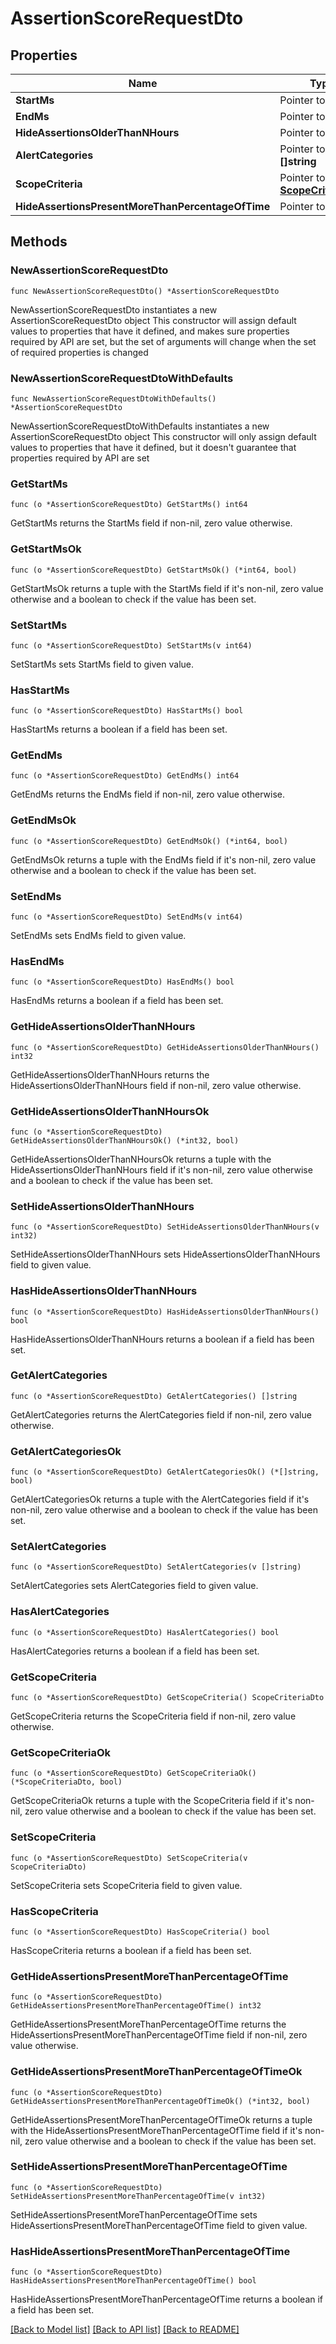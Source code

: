 # AssertionScoreRequestDto

## Properties

Name | Type | Description | Notes
------------ | ------------- | ------------- | -------------
**StartMs** | Pointer to **int64** |  | [optional] 
**EndMs** | Pointer to **int64** |  | [optional] 
**HideAssertionsOlderThanNHours** | Pointer to **int32** |  | [optional] 
**AlertCategories** | Pointer to **[]string** |  | [optional] 
**ScopeCriteria** | Pointer to [**ScopeCriteriaDto**](ScopeCriteriaDto.md) |  | [optional] 
**HideAssertionsPresentMoreThanPercentageOfTime** | Pointer to **int32** |  | [optional] 

## Methods

### NewAssertionScoreRequestDto

`func NewAssertionScoreRequestDto() *AssertionScoreRequestDto`

NewAssertionScoreRequestDto instantiates a new AssertionScoreRequestDto object
This constructor will assign default values to properties that have it defined,
and makes sure properties required by API are set, but the set of arguments
will change when the set of required properties is changed

### NewAssertionScoreRequestDtoWithDefaults

`func NewAssertionScoreRequestDtoWithDefaults() *AssertionScoreRequestDto`

NewAssertionScoreRequestDtoWithDefaults instantiates a new AssertionScoreRequestDto object
This constructor will only assign default values to properties that have it defined,
but it doesn't guarantee that properties required by API are set

### GetStartMs

`func (o *AssertionScoreRequestDto) GetStartMs() int64`

GetStartMs returns the StartMs field if non-nil, zero value otherwise.

### GetStartMsOk

`func (o *AssertionScoreRequestDto) GetStartMsOk() (*int64, bool)`

GetStartMsOk returns a tuple with the StartMs field if it's non-nil, zero value otherwise
and a boolean to check if the value has been set.

### SetStartMs

`func (o *AssertionScoreRequestDto) SetStartMs(v int64)`

SetStartMs sets StartMs field to given value.

### HasStartMs

`func (o *AssertionScoreRequestDto) HasStartMs() bool`

HasStartMs returns a boolean if a field has been set.

### GetEndMs

`func (o *AssertionScoreRequestDto) GetEndMs() int64`

GetEndMs returns the EndMs field if non-nil, zero value otherwise.

### GetEndMsOk

`func (o *AssertionScoreRequestDto) GetEndMsOk() (*int64, bool)`

GetEndMsOk returns a tuple with the EndMs field if it's non-nil, zero value otherwise
and a boolean to check if the value has been set.

### SetEndMs

`func (o *AssertionScoreRequestDto) SetEndMs(v int64)`

SetEndMs sets EndMs field to given value.

### HasEndMs

`func (o *AssertionScoreRequestDto) HasEndMs() bool`

HasEndMs returns a boolean if a field has been set.

### GetHideAssertionsOlderThanNHours

`func (o *AssertionScoreRequestDto) GetHideAssertionsOlderThanNHours() int32`

GetHideAssertionsOlderThanNHours returns the HideAssertionsOlderThanNHours field if non-nil, zero value otherwise.

### GetHideAssertionsOlderThanNHoursOk

`func (o *AssertionScoreRequestDto) GetHideAssertionsOlderThanNHoursOk() (*int32, bool)`

GetHideAssertionsOlderThanNHoursOk returns a tuple with the HideAssertionsOlderThanNHours field if it's non-nil, zero value otherwise
and a boolean to check if the value has been set.

### SetHideAssertionsOlderThanNHours

`func (o *AssertionScoreRequestDto) SetHideAssertionsOlderThanNHours(v int32)`

SetHideAssertionsOlderThanNHours sets HideAssertionsOlderThanNHours field to given value.

### HasHideAssertionsOlderThanNHours

`func (o *AssertionScoreRequestDto) HasHideAssertionsOlderThanNHours() bool`

HasHideAssertionsOlderThanNHours returns a boolean if a field has been set.

### GetAlertCategories

`func (o *AssertionScoreRequestDto) GetAlertCategories() []string`

GetAlertCategories returns the AlertCategories field if non-nil, zero value otherwise.

### GetAlertCategoriesOk

`func (o *AssertionScoreRequestDto) GetAlertCategoriesOk() (*[]string, bool)`

GetAlertCategoriesOk returns a tuple with the AlertCategories field if it's non-nil, zero value otherwise
and a boolean to check if the value has been set.

### SetAlertCategories

`func (o *AssertionScoreRequestDto) SetAlertCategories(v []string)`

SetAlertCategories sets AlertCategories field to given value.

### HasAlertCategories

`func (o *AssertionScoreRequestDto) HasAlertCategories() bool`

HasAlertCategories returns a boolean if a field has been set.

### GetScopeCriteria

`func (o *AssertionScoreRequestDto) GetScopeCriteria() ScopeCriteriaDto`

GetScopeCriteria returns the ScopeCriteria field if non-nil, zero value otherwise.

### GetScopeCriteriaOk

`func (o *AssertionScoreRequestDto) GetScopeCriteriaOk() (*ScopeCriteriaDto, bool)`

GetScopeCriteriaOk returns a tuple with the ScopeCriteria field if it's non-nil, zero value otherwise
and a boolean to check if the value has been set.

### SetScopeCriteria

`func (o *AssertionScoreRequestDto) SetScopeCriteria(v ScopeCriteriaDto)`

SetScopeCriteria sets ScopeCriteria field to given value.

### HasScopeCriteria

`func (o *AssertionScoreRequestDto) HasScopeCriteria() bool`

HasScopeCriteria returns a boolean if a field has been set.

### GetHideAssertionsPresentMoreThanPercentageOfTime

`func (o *AssertionScoreRequestDto) GetHideAssertionsPresentMoreThanPercentageOfTime() int32`

GetHideAssertionsPresentMoreThanPercentageOfTime returns the HideAssertionsPresentMoreThanPercentageOfTime field if non-nil, zero value otherwise.

### GetHideAssertionsPresentMoreThanPercentageOfTimeOk

`func (o *AssertionScoreRequestDto) GetHideAssertionsPresentMoreThanPercentageOfTimeOk() (*int32, bool)`

GetHideAssertionsPresentMoreThanPercentageOfTimeOk returns a tuple with the HideAssertionsPresentMoreThanPercentageOfTime field if it's non-nil, zero value otherwise
and a boolean to check if the value has been set.

### SetHideAssertionsPresentMoreThanPercentageOfTime

`func (o *AssertionScoreRequestDto) SetHideAssertionsPresentMoreThanPercentageOfTime(v int32)`

SetHideAssertionsPresentMoreThanPercentageOfTime sets HideAssertionsPresentMoreThanPercentageOfTime field to given value.

### HasHideAssertionsPresentMoreThanPercentageOfTime

`func (o *AssertionScoreRequestDto) HasHideAssertionsPresentMoreThanPercentageOfTime() bool`

HasHideAssertionsPresentMoreThanPercentageOfTime returns a boolean if a field has been set.


[[Back to Model list]](../README.md#documentation-for-models) [[Back to API list]](../README.md#documentation-for-api-endpoints) [[Back to README]](../README.md)


